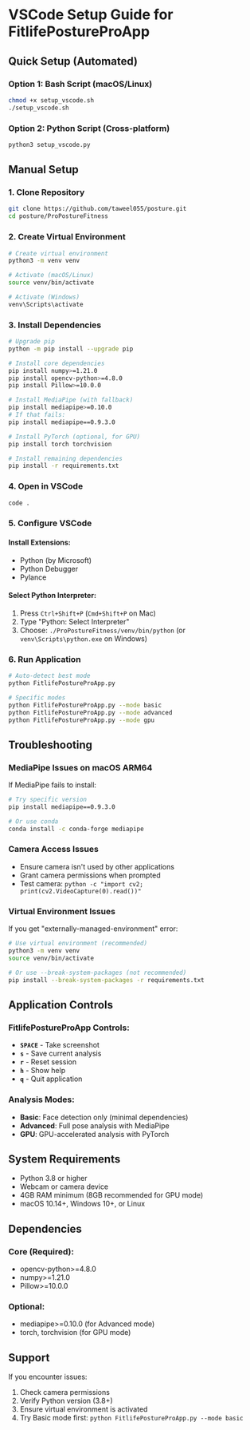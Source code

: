 # VSCode Setup Guide for FitlifePostureProApp

## Quick Setup (Automated)

### Option 1: Bash Script (macOS/Linux)
```bash
chmod +x setup_vscode.sh
./setup_vscode.sh
```

### Option 2: Python Script (Cross-platform)
```bash
python3 setup_vscode.py
```

## Manual Setup

### 1. Clone Repository
```bash
git clone https://github.com/taweel055/posture.git
cd posture/ProPostureFitness
```

### 2. Create Virtual Environment
```bash
# Create virtual environment
python3 -m venv venv

# Activate (macOS/Linux)
source venv/bin/activate

# Activate (Windows)
venv\Scripts\activate
```

### 3. Install Dependencies
```bash
# Upgrade pip
python -m pip install --upgrade pip

# Install core dependencies
pip install numpy>=1.21.0
pip install opencv-python>=4.8.0
pip install Pillow>=10.0.0

# Install MediaPipe (with fallback)
pip install mediapipe>=0.10.0
# If that fails:
pip install mediapipe==0.9.3.0

# Install PyTorch (optional, for GPU)
pip install torch torchvision

# Install remaining dependencies
pip install -r requirements.txt
```

### 4. Open in VSCode
```bash
code .
```

### 5. Configure VSCode

#### Install Extensions:
- Python (by Microsoft)
- Python Debugger
- Pylance

#### Select Python Interpreter:
1. Press `Ctrl+Shift+P` (`Cmd+Shift+P` on Mac)
2. Type "Python: Select Interpreter"
3. Choose: `./ProPostureFitness/venv/bin/python` (or `venv\Scripts\python.exe` on Windows)

### 6. Run Application
```bash
# Auto-detect best mode
python FitlifePostureProApp.py

# Specific modes
python FitlifePostureProApp.py --mode basic
python FitlifePostureProApp.py --mode advanced
python FitlifePostureProApp.py --mode gpu
```

## Troubleshooting

### MediaPipe Issues on macOS ARM64
If MediaPipe fails to install:
```bash
# Try specific version
pip install mediapipe==0.9.3.0

# Or use conda
conda install -c conda-forge mediapipe
```

### Camera Access Issues
- Ensure camera isn't used by other applications
- Grant camera permissions when prompted
- Test camera: `python -c "import cv2; print(cv2.VideoCapture(0).read())"`

### Virtual Environment Issues
If you get "externally-managed-environment" error:
```bash
# Use virtual environment (recommended)
python3 -m venv venv
source venv/bin/activate

# Or use --break-system-packages (not recommended)
pip install --break-system-packages -r requirements.txt
```

## Application Controls

### FitlifePostureProApp Controls:
- **`SPACE`** - Take screenshot
- **`s`** - Save current analysis
- **`r`** - Reset session
- **`h`** - Show help
- **`q`** - Quit application

### Analysis Modes:
- **Basic**: Face detection only (minimal dependencies)
- **Advanced**: Full pose analysis with MediaPipe
- **GPU**: GPU-accelerated analysis with PyTorch

## System Requirements

- Python 3.8 or higher
- Webcam or camera device
- 4GB RAM minimum (8GB recommended for GPU mode)
- macOS 10.14+, Windows 10+, or Linux

## Dependencies

### Core (Required):
- opencv-python>=4.8.0
- numpy>=1.21.0
- Pillow>=10.0.0

### Optional:
- mediapipe>=0.10.0 (for Advanced mode)
- torch, torchvision (for GPU mode)

## Support

If you encounter issues:
1. Check camera permissions
2. Verify Python version (3.8+)
3. Ensure virtual environment is activated
4. Try Basic mode first: `python FitlifePostureProApp.py --mode basic`
